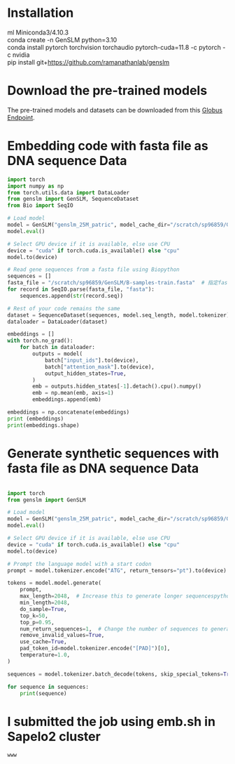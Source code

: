 # Installation  
ml Miniconda3/4.10.3  
conda create -n GenSLM python=3.10  
conda install pytorch torchvision torchaudio pytorch-cuda=11.8 -c pytorch -c nvidia  
pip install git+https://github.com/ramanathanlab/genslm   
# Download the pre-trained models
The pre-trained models and datasets can be downloaded from this [Globus Endpoint](https://app.globus.org/file-manager?origin_id=25918ad0-2a4e-4f37-bcfc-8183b19c3150&origin_path=%2F&two_pane=false).  
# Embedding code with fasta file as DNA sequence Data  
```python  
import torch
import numpy as np
from torch.utils.data import DataLoader
from genslm import GenSLM, SequenceDataset
from Bio import SeqIO 

# Load model
model = GenSLM("genslm_25M_patric", model_cache_dir="/scratch/sp96859/GenSLM")
model.eval()

# Select GPU device if it is available, else use CPU
device = "cuda" if torch.cuda.is_available() else "cpu"
model.to(device)

# Read gene sequences from a fasta file using Biopython
sequences = []
fasta_file = "/scratch/sp96859/GenSLM/B-samples-train.fasta"  # 指定fasta文件的路径
for record in SeqIO.parse(fasta_file, "fasta"):
    sequences.append(str(record.seq))

# Rest of your code remains the same
dataset = SequenceDataset(sequences, model.seq_length, model.tokenizer)
dataloader = DataLoader(dataset)

embeddings = []
with torch.no_grad():
    for batch in dataloader:
        outputs = model(
            batch["input_ids"].to(device),
            batch["attention_mask"].to(device),
            output_hidden_states=True,
        )
        emb = outputs.hidden_states[-1].detach().cpu().numpy()
        emb = np.mean(emb, axis=1)
        embeddings.append(emb)

embeddings = np.concatenate(embeddings)
print (embeddings)
print(embeddings.shape)  
```  
# Generate synthetic sequences with fasta file as DNA sequence Data  
```python  

import torch
from genslm import GenSLM

# Load model
model = GenSLM("genslm_25M_patric", model_cache_dir="/scratch/sp96859/GenSLM")
model.eval()

# Select GPU device if it is available, else use CPU
device = "cuda" if torch.cuda.is_available() else "cpu"
model.to(device)

# Prompt the language model with a start codon
prompt = model.tokenizer.encode("ATG", return_tensors="pt").to(device)

tokens = model.model.generate(
    prompt,
    max_length=2048,  # Increase this to generate longer sequencespython 
    min_length=2048,
    do_sample=True,
    top_k=50,
    top_p=0.95,
    num_return_sequences=1,  # Change the number of sequences to generate
    remove_invalid_values=True,
    use_cache=True,
    pad_token_id=model.tokenizer.encode("[PAD]")[0],
    temperature=1.0,
)

sequences = model.tokenizer.batch_decode(tokens, skip_special_tokens=True)

for sequence in sequences:
    print(sequence)

```  
# I submitted the job using emb.sh in Sapelo2 cluster  
```  
www

```  
